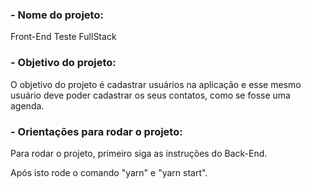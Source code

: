 ### - Nome do projeto:

Front-End Teste FullStack

### - Objetivo do projeto:

O objetivo do projeto é cadastrar usuários na aplicação e esse mesmo usuário deve poder cadastrar os seus contatos, como se fosse uma agenda.

### - Orientações para rodar o projeto:

Para rodar o projeto, primeiro siga as instruções do Back-End.

Após isto rode o comando "yarn" e "yarn start".

